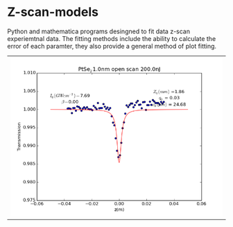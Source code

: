 # Z-scan-models
Python and mathematica programs desingned to fit data z-scan experiemtnal data. The fitting methods include the ability to calculate the error of each paramter, they also provide a general method of plot fitting. 

<table >
  <tr>
    <td align="center"><img src="samplefit.png";width=300px></td>
  </tr>
</table>
